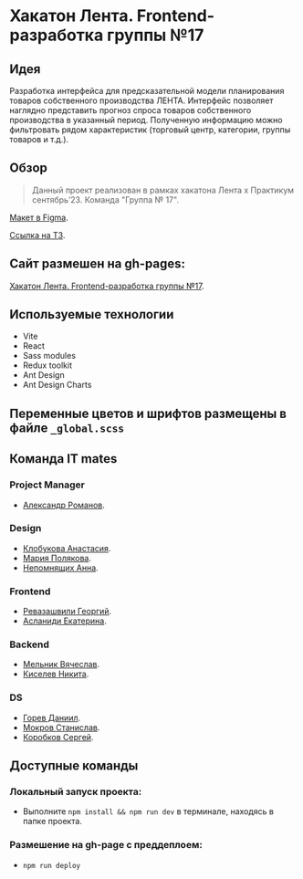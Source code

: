 # Хакатон Лента. Frontend-разработка группы №17

## Идея
Разработка интерфейса для предсказательной модели планирования товаров собственного производства ЛЕНТА. Интерфейс позволяет наглядно представить прогноз спроса товаров собственного производства в  указанный период. Полученную информацию можно фильтровать рядом характеристик (торговый центр, категории, группы товаров и т.д.). 

## Обзор

>Данный проект реализован в рамках хакатона Лента х Практикум сентябрь’23. Команда "Группа № 17".

[Макет в Figma](https://www.figma.com/file/SHo2RMuwDP9uN5P79MUpKx/%D0%9A%D0%BE%D0%BC%D0%B0%D0%BD%D0%B4%D0%B0-%E2%84%9617%2C-%D0%BF%D1%80%D0%BE%D0%B5%D0%BA%D1%82-%D0%9F%D1%80%D0%B5%D0%B4%D1%81%D0%BA%D0%B0%D0%B7%D0%B0%D1%82%D0%B5%D0%BB%D1%8C-%D1%81%D0%BF%D1%80%D0%BE%D1%81%D0%B0-%D0%B4%D0%BB%D1%8F-%D0%9B%D0%B5%D0%BD%D1%82%D1%8B?type=design&node-id=22-67&mode=design&t=MuqiFXnMGi6CfrGf-0).

[Ссылка на ТЗ](https://disk.yandex.ru/i/XcbZVaLP48xMZA).

## Сайт размешен на gh-pages:

[Хакатон Лента. Frontend-разработка группы №17](https://zigfrei.github.io/hackathon-lenta-17-frontend/).

## Используемые технологии
* Vite
* React
* Sass modules
* Redux toolkit
* Ant Design
* Ant Design Charts

## Переменные цветов и шрифтов размещены в файле `_global.scss`

## Команда IT mates
### Project Manager
* [Александр Романов](https://github.com/).
### Design
* [Клобукова Анастасия](https://github.com/).
* [Мария Полякова](https://github.com/).
* [Непомнящих Анна](https://github.com/).
### Frontend
* [Ревазашвили Георгий](https://github.com/zigfrei).
* [Асланиди Екатерина](https://github.com/katyaslanidi).
### Backend
* [Мельник Вячеслав](https://github.com/).
* [Киселев Никита](https://github.com/).
### DS
* [Горев Даниил](https://github.com/).
* [Мокров Станислав](https://github.com/).
* [Коробков Сергей](https://github.com/).

## Доступные команды
### Локальный запуск проекта:
* Выполните `npm install && npm run dev` в терминале, находясь в папке проекта.
### Размешение на gh-page с преддеплоем:
* `npm run deploy`
